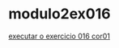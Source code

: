 # modulo2ex016

<a href="https://alissoncp.github.io/modulo2ex016/cor01.html">executar o exercicio 016 cor01</a>
